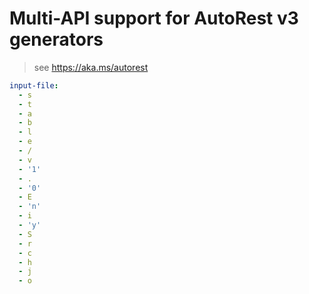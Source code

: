 # Multi-API support for AutoRest v3 generators

> see https://aka.ms/autorest

``` yaml $(enable-multi-api)
input-file:
  - s
  - t
  - a
  - b
  - l
  - e
  - /
  - v
  - '1'
  - .
  - '0'
  - E
  - 'n'
  - i
  - 'y'
  - S
  - r
  - c
  - h
  - j
  - o
```
